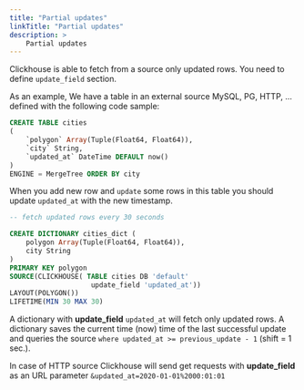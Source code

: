 ```yaml
---
title: "Partial updates"
linkTitle: "Partial updates"
description: >
    Partial updates
---
```

Clickhouse is able to fetch from a source only updated rows. You need to define `update_field` section.

As an example, We have a table in an external source MySQL, PG, HTTP, ... defined with the following code sample:

```sql
CREATE TABLE cities
(
    `polygon` Array(Tuple(Float64, Float64)),
    `city` String,
    `updated_at` DateTime DEFAULT now()
)
ENGINE = MergeTree ORDER BY city
```

When you add new row and `update` some rows in this table you should update `updated_at` with the new timestamp.

```sql
-- fetch updated rows every 30 seconds

CREATE DICTIONARY cities_dict (
    polygon Array(Tuple(Float64, Float64)),
    city String
)
PRIMARY KEY polygon
SOURCE(CLICKHOUSE( TABLE cities DB 'default'
                    update_field 'updated_at'))
LAYOUT(POLYGON())
LIFETIME(MIN 30 MAX 30)
```

A dictionary with **update_field** `updated_at` will fetch only updated rows. A dictionary saves the current time (now) time of the last successful update and queries the source `where updated_at >= previous_update - 1` (shift = 1 sec.).

In case of HTTP source Clickhouse will send get requests with **update_field** as an URL parameter `&updated_at=2020-01-01%2000:01:01`
